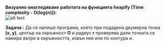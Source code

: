 **Визуално онагледяване работата на функцията heapify (Time complexity - O(log(n))):**  
![alt text](https://i.ibb.co/cyMQCQv/heapify.png)


**Задача :** Да се напише програма, която при подадена двумерна точка **(х, у)**, център на окръжност **O** и радиус **r** проверява дали точката се намира вътре в окръжността, извън нея или по контура и.  
